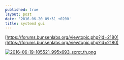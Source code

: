 ```yaml
---
published: true
layout: post
date: '2016-06-20 09:31 +0200'
title: systemd gui
---
```

[https://forums.bunsenlabs.org/viewtopic.php?id=2180](https://forums.bunsenlabs.org/viewtopic.php?id=2180)

[![2016-06-19-105521_995x693_scrot.th.png](https://cdn.scrot.moe/images/2016/06/19/2016-06-19-105521_995x693_scrot.th.png)](https://scrot.moe/image/tG8A)
